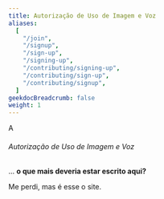 ```yaml
---
title: Autorização de Uso de Imagem e Voz
aliases:
  [
    "/join",
    "/signup",
    "/sign-up",
    "/signing-up",
    "/contributing/signing-up",
    "/contributing/sign-up",
    "/contributing/signup",
  ]
geekdocBreadcrumb: false
weight: 1
---
```


A <h6>Autorização de Uso de Imagem e Voz</h6>... **o que mais deveria estar escrito aqui?**

Me perdi, mas é esse o site.
